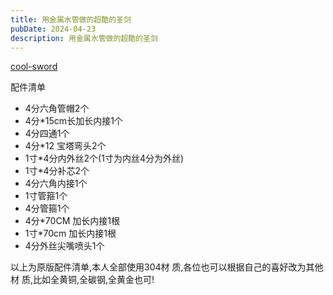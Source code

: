 ```yaml
---
title: 用金属水管做的超酷的圣剑
pubDate: 2024-04-23
description: 用金属水管做的超酷的圣剑
---
```


[cool-sword](../../../public/images/cool-sword.jpg)

配件清单

- 4分六角管帽2个
- 4分\*15cm长加长内接1个
- 4分四通1个
- 4分\*12 宝塔弯头2个
- 1寸\*4分内外丝2个(1寸为内丝4分为外丝)
- 1寸\*4分补芯2个
- 4分六角内接1个
- 1寸管箍1个
- 4分管箍1个
- 4分\*70CM 加长内接1根
- 1寸\*70cm 加长内接1根
- 4分外丝尖嘴喷头1个

以上为原版配件清单,本人全部使用304材 质,各位也可以根据自己的喜好改为其他材 质,比如全黄铜,全碳钢,全黄金也可!
